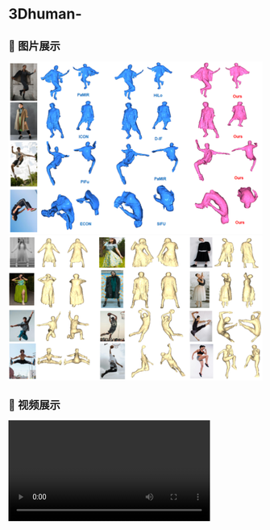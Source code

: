 # 3Dhuman-
## 📸 图片展示
![Image 1](comparsion.PNG)
![Image 2](pose.PNG)
## 🎥 视频展示
<video src="merged_output_004.mp4" controls width="400"></video>



